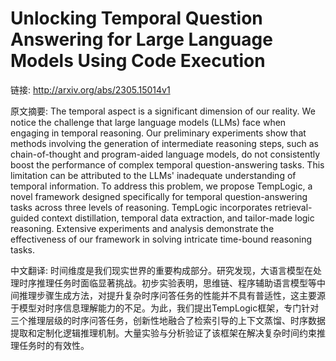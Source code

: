 # Unlocking Temporal Question Answering for Large Language Models Using Code Execution

链接: http://arxiv.org/abs/2305.15014v1

原文摘要:
The temporal aspect is a significant dimension of our reality. We notice the
challenge that large language models (LLMs) face when engaging in temporal
reasoning. Our preliminary experiments show that methods involving the
generation of intermediate reasoning steps, such as chain-of-thought and
program-aided language models, do not consistently boost the performance of
complex temporal question-answering tasks. This limitation can be attributed to
the LLMs' inadequate understanding of temporal information. To address this
problem, we propose TempLogic, a novel framework designed specifically for
temporal question-answering tasks across three levels of reasoning. TempLogic
incorporates retrieval-guided context distillation, temporal data extraction,
and tailor-made logic reasoning. Extensive experiments and analysis demonstrate
the effectiveness of our framework in solving intricate time-bound reasoning
tasks.

中文翻译:
时间维度是我们现实世界的重要构成部分。研究发现，大语言模型在处理时序推理任务时面临显著挑战。初步实验表明，思维链、程序辅助语言模型等中间推理步骤生成方法，对提升复杂时序问答任务的性能并不具有普适性，这主要源于模型对时序信息理解能力的不足。为此，我们提出TempLogic框架，专门针对三个推理层级的时序问答任务，创新性地融合了检索引导的上下文蒸馏、时序数据提取和定制化逻辑推理机制。大量实验与分析验证了该框架在解决复杂时间约束推理任务时的有效性。
